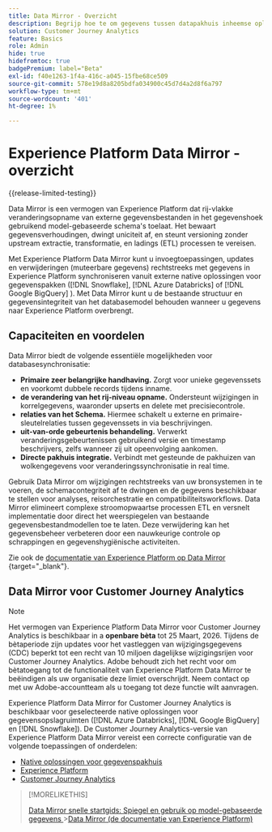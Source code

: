 ```yaml
---
title: Data Mirror - Overzicht
description: Begrijp hoe te om gegevens tussen datapakhuis inheemse oplossingen en Customer Journey Analytics te synchroniseren
solution: Customer Journey Analytics
feature: Basics
role: Admin
hide: true
hidefromtoc: true
badgePremium: label="Beta"
exl-id: f40e1263-1f4a-416c-a045-15fbe68ce509
source-git-commit: 578e19d8a8205bdfa034900c45d7d4a2d8f6a797
workflow-type: tm+mt
source-wordcount: '401'
ht-degree: 1%

---
```


# Experience Platform Data Mirror - overzicht

{{release-limited-testing}}

Data Mirror is een vermogen van Experience Platform dat rij-vlakke veranderingsopname van externe gegevensbestanden in het gegevenshoek gebruikend model-gebaseerde schema&#39;s toelaat. Het bewaart gegevensverhoudingen, dwingt uniciteit af, en steunt versioning zonder upstream extractie, transformatie, en ladings (ETL) processen te vereisen.

Met Experience Platform Data Mirror kunt u invoegtoepassingen, updates en verwijderingen (muteerbare gegevens) rechtstreeks met gegevens in Experience Platform synchroniseren vanuit externe native oplossingen voor gegevenspakken ([!DNL Snowflake], [!DNL Azure Databricks] of [!DNL Google BigQuery] ). Met Data Mirror kunt u de bestaande structuur en gegevensintegriteit van het databasemodel behouden wanneer u gegevens naar Experience Platform overbrengt.

## Capaciteiten en voordelen

Data Mirror biedt de volgende essentiële mogelijkheden voor databasesynchronisatie:

* **Primaire zeer belangrijke handhaving.** Zorgt voor unieke gegevenssets en voorkomt dubbele records tijdens inname.
* **de verandering van het rij-niveau opname.** Ondersteunt wijzigingen in korrelgegevens, waaronder upserts en delete met precisiecontrole.
* **relaties van het Schema.** Hiermee schakelt u externe en primaire-sleutelrelaties tussen gegevenssets in via beschrijvingen.
* **uit-van-orde gebeurtenis behandeling.** Verwerkt veranderingsgebeurtenissen gebruikend versie en timestamp beschrijvers, zelfs wanneer zij uit opeenvolging aankomen.
* **Directe pakhuis integratie.** Verbindt met gesteunde de pakhuizen van wolkengegevens voor veranderingssynchronisatie in real time.

Gebruik Data Mirror om wijzigingen rechtstreeks van uw bronsystemen in te voeren, de schemacontegriteit af te dwingen en de gegevens beschikbaar te stellen voor analyses, reisorchestratie en compatibiliteitsworkflows. Data Mirror elimineert complexe stroomopwaartse processen ETL en versnelt implementatie door direct het weerspiegelen van bestaande gegevensbestandmodellen toe te laten. Deze verwijdering kan het gegevensbeheer verbeteren door een nauwkeurige controle op schrappingen en gegevenshygiënische activiteiten.

Zie ook de [ documentatie van Experience Platform op Data Mirror ](https://experienceleague.adobe.com/nl/docs/experience-platform/xdm/data-mirror/overview){target="_blank"}.

## Data Mirror voor Customer Journey Analytics

>[!NOTE]
>
>Het vermogen van Experience Platform Data Mirror voor Customer Journey Analytics is beschikbaar in a **openbare bèta** tot 25 Maart, 2026. Tijdens de bètaperiode zijn updates voor het vastleggen van wijzigingsgegevens (CDC) beperkt tot een recht van 10 miljoen dagelijkse wijzigingsrijen voor Customer Journey Analytics. Adobe behoudt zich het recht voor om bètatoegang tot de functionaliteit van Experience Platform Data Mirror te beëindigen als uw organisatie deze limiet overschrijdt. Neem contact op met uw Adobe-accountteam als u toegang tot deze functie wilt aanvragen.
>

Experience Platform Data Mirror for Customer Journey Analytics is beschikbaar voor geselecteerde native oplossingen voor gegevensopslagruimten ([!DNL Azure Databricks], [!DNL Google BigQuery] en [!DNL Snowflake]). De Customer Journey Analytics-versie van Experience Platform Data Mirror vereist een correcte configuratie van de volgende toepassingen of onderdelen:

* [Native oplossingen voor gegevenspakhuis](datawarehouse.md)
* [Experience Platform](aep.md)
* [Customer Journey Analytics](cja.md)

>[!MORELIKETHIS]
>
>[ Data Mirror snelle startgids: Spiegel en gebruik op model-gebaseerde gegevens ](model-based.md)
>&#x200B;>[Data Mirror (de documentatie van Experience Platform) ](https://experienceleague.adobe.com/nl/docs/experience-platform/xdm/data-mirror/overview)
>

